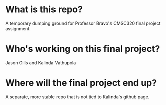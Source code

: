 # What is this repo?
A temporary dumping ground for Professor Bravo's CMSC320 final project 
assignment.
# Who's working on this final project?
Jason Gills and Kalinda Vathupola
# Where will the final project end up?
A separate, more stable repo that is not tied to Kalinda's github page. 
